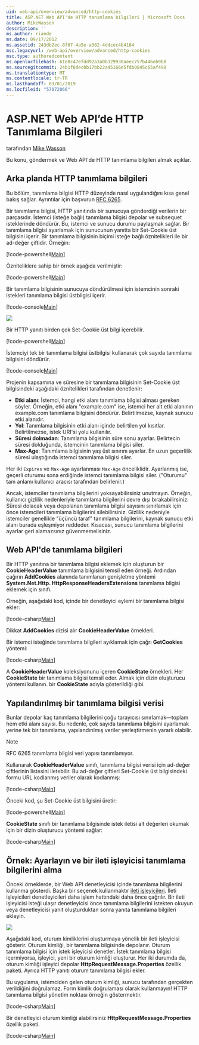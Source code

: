 ```yaml
---
uid: web-api/overview/advanced/http-cookies
title: ASP.NET Web API'de HTTP tanımlama bilgileri | Microsoft Docs
author: MikeWasson
description: ''
ms.author: riande
ms.date: 09/17/2012
ms.assetid: 243db2ec-8f67-4a5e-a382-4ddcec4b4164
msc.legacyurl: /web-api/overview/advanced/http-cookies
msc.type: authoredcontent
ms.openlocfilehash: 61e0c47efdd92a3a0b329930aeec757b446eb9b8
ms.sourcegitcommit: 24b1f6decbb17bb22a45166e5fdb0845c65af498
ms.translationtype: MT
ms.contentlocale: tr-TR
ms.lasthandoff: 03/01/2019
ms.locfileid: "57072066"
---
```

<a name="http-cookies-in-aspnet-web-api"></a>ASP.NET Web API’de HTTP Tanımlama Bilgileri
====================
tarafından [Mike Wasson](https://github.com/MikeWasson)

Bu konu, göndermek ve Web API'de HTTP tanımlama bilgileri almak açıklar.

## <a name="background-on-http-cookies"></a>Arka planda HTTP tanımlama bilgileri

Bu bölüm, tanımlama bilgisi HTTP düzeyinde nasıl uygulandığını kısa genel bakış sağlar. Ayrıntılar için başvurun [RFC 6265](http://tools.ietf.org/html/rfc6265).

Bir tanımlama bilgisi, HTTP yanıtında bir sunucuya gönderdiği verilerin bir parçasıdır. İstemci (isteğe bağlı) tanımlama bilgisi depolar ve subsequet isteklerinde döndürür. Bu, istemci ve sunucu durumu paylaşmak sağlar. Bir tanımlama bilgisi ayarlamak için sunucunun yanıtta bir Set-Cookie üst bilgisini içerir. Bir tanımlama bilgisinin biçimi isteğe bağlı öznitelikleri ile bir ad-değer çiftidir. Örneğin:

[!code-powershell[Main](http-cookies/samples/sample1.ps1)]

Özniteliklere sahip bir örnek aşağıda verilmiştir:

[!code-powershell[Main](http-cookies/samples/sample2.ps1)]

Bir tanımlama bilgisinin sunucuya döndürülmesi için istemcinin sonraki istekleri tanımlama bilgisi üstbilgisi içerir.

[!code-console[Main](http-cookies/samples/sample3.cmd)]

![](http-cookies/_static/image1.png)

Bir HTTP yanıtı birden çok Set-Cookie üst bilgi içerebilir.

[!code-powershell[Main](http-cookies/samples/sample4.ps1)]

İstemciyi tek bir tanımlama bilgisi üstbilgisi kullanarak çok sayıda tanımlama bilgisini döndürür.

[!code-console[Main](http-cookies/samples/sample5.cmd)]

Projenin kapsamına ve süresine bir tanımlama bilgisinin Set-Cookie üst bilgisindeki aşağıdaki öznitelikleri tarafından denetlenir:

- **Etki alanı**: İstemci, hangi etki alanı tanımlama bilgisi alması gereken söyler. Örneğin, etki alanı "example.com" ise, istemci her alt etki alanının example.com tanımlama bilgisini döndürür. Belirtilmezse, kaynak sunucu etki alanıdır.
- **Yol**: Tanımlama bilgisinin etki alanı içinde belirtilen yol kısıtlar. Belirtilmezse, istek URI'si yolu kullanılır.
- **Süresi dolmadan**: Tanımlama bilgisinin süre sonu ayarlar. Belirtecin süresi dolduğunda, istemcinin tanımlama bilgisi siler.
- **Max-Age**: Tanımlama bilgisinin yaş üst sınırını ayarlar. En uzun geçerlilik süresi ulaştığında istemci tanımlama bilgisi siler.

Her iki `Expires` ve `Max-Age` ayarlanması `Max-Age` önceliklidir. Ayarlanmış ise, geçerli oturumu sona erdiğinde istemci tanımlama bilgisi siler. ("Oturumu" tam anlamı kullanıcı aracısı tarafından belirlenir.)

Ancak, istemciler tanımlama bilgilerini yoksayabilirsiniz unutmayın. Örneğin, kullanıcı gizlilik nedenleriyle tanımlama bilgilerini devre dışı bırakabilirsiniz. Süresi dolacak veya depolanan tanımlama bilgisi sayısını sınırlamak için önce istemcileri tanımlama bilgilerini silebilirsiniz. Gizlilik nedeniyle istemciler genellikle "üçüncü taraf" tanımlama bilgilerini, kaynak sunucu etki alanı burada eşleşmiyor reddeder. Kısacası, sunucu tanımlama bilgilerini ayarlar geri alamazsınız güvenmemelisiniz.

## <a name="cookies-in-web-api"></a>Web API'de tanımlama bilgileri

Bir HTTP yanıtına bir tanımlama bilgisi eklemek için oluşturun bir **CookieHeaderValue** tanımlama bilgisini temsil eden örneği. Ardından çağırın **AddCookies** alanında tanımlanan genişletme yöntemi **System.Net.Http. HttpResponseHeadersExtensions** tanımlama bilgisi eklemek için sınıfı.

Örneğin, aşağıdaki kod, içinde bir denetleyici eylemi bir tanımlama bilgisi ekler:

[!code-csharp[Main](http-cookies/samples/sample6.cs)]

Dikkat **AddCookies** dizisi alır **CookieHeaderValue** örnekleri.

Bir istemci isteğinde tanımlama bilgileri ayıklamak için çağrı **GetCookies** yöntemi:

[!code-csharp[Main](http-cookies/samples/sample7.cs)]

A **CookieHeaderValue** koleksiyonunu içeren **CookieState** örnekleri. Her **CookieState** bir tanımlama bilgisi temsil eder. Almak için dizin oluşturucu yöntemi kullanın. bir **CookieState** adıyla gösterildiği gibi.

## <a name="structured-cookie-data"></a>Yapılandırılmış bir tanımlama bilgisi verisi

Bunlar depolar kaç tanımlama bilgilerini çoğu tarayıcısı sınırlamak&#8212;toplam hem etki alanı sayısı. Bu nedenle, çok sayıda tanımlama bilgisini ayarlamak yerine tek bir tanımlama, yapılandırılmış veriler yerleştirmenin yararlı olabilir.

> [!NOTE]
> RFC 6265 tanımlama bilgisi veri yapısı tanımlamıyor.


Kullanarak **CookieHeaderValue** sınıfı, tanımlama bilgisi verisi için ad-değer çiftlerinin listesini iletebilir. Bu ad-değer çiftleri Set-Cookie üst bilgisindeki formu URL kodlanmış veriler olarak kodlanmış:

[!code-csharp[Main](http-cookies/samples/sample8.cs)]

Önceki kod, şu Set-Cookie üst bilgisini üretir:

[!code-powershell[Main](http-cookies/samples/sample9.ps1)]

**CookieState** sınıfı bir tanımlama bilgisinde istek iletisi alt değerleri okumak için bir dizin oluşturucu yöntemi sağlar:

[!code-csharp[Main](http-cookies/samples/sample10.cs)]

## <a name="example-set-and-retrieve-cookies-in-a-message-handler"></a>Örnek: Ayarlayın ve bir ileti işleyicisi tanımlama bilgilerini alma

Önceki örneklerde, bir Web API denetleyicisi içinde tanımlama bilgilerini kullanma gösterdi. Başka bir seçenek kullanmaktır [ileti işleyicileri](http-message-handlers.md). İleti işleyicileri denetleyicileri daha işlem hattındaki daha önce çağrılır. Bir ileti işleyicisi isteği ulaşır denetleyicisi önce tanımlama bilgilerini istekten okuyun veya denetleyicisi yanıt oluşturduktan sonra yanıta tanımlama bilgileri ekleyin.

![](http-cookies/_static/image2.png)

Aşağıdaki kod, oturum kimliklerini oluşturmaya yönelik bir ileti işleyicisi gösterir. Oturum kimliği, bir tanımlama bilgisinde depolanır. Oturum tanımlama bilgisi için istek işleyicisi denetler. İstek tanımlama bilgisi içermiyorsa, işleyici, yeni bir oturum kimliği oluşturur. Her iki durumda da, oturum kimliği işleyici depolar **HttpRequestMessage.Properties** özellik paketi. Ayrıca HTTP yanıtı oturum tanımlama bilgisi ekler.

Bu uygulama, istemciden gelen oturum kimliği, sunucu tarafından gerçekten verildiğini doğrulamaz. Form kimlik doğrulaması olarak kullanmayın! HTTP tanımlama bilgisi yönetim noktası örneğin göstermektir.

[!code-csharp[Main](http-cookies/samples/sample11.cs)]

Bir denetleyici oturum kimliği alabilirsiniz **HttpRequestMessage.Properties** özellik paketi.

[!code-csharp[Main](http-cookies/samples/sample12.cs)]
